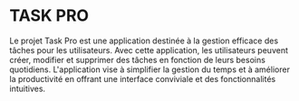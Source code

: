 # TASK PRO

Le projet Task Pro est une application destinée à la gestion efficace des tâches pour les utilisateurs. Avec cette application, les utilisateurs peuvent créer, modifier et supprimer des tâches en fonction de leurs besoins quotidiens. L'application vise à simplifier la gestion du temps et à améliorer la productivité en offrant une interface conviviale et des fonctionnalités intuitives.
